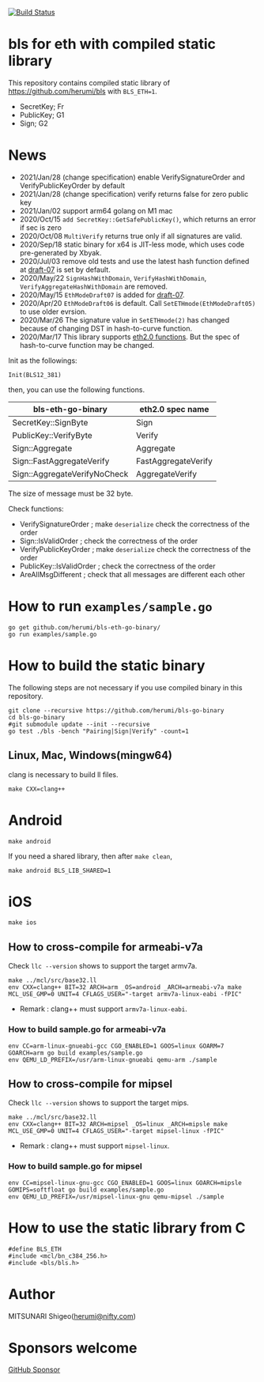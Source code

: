 [![Build Status](https://github.com/herumi/bls-eth-go-binary/actions/workflows/main.yml/badge.svg)](https://github.com/herumi/bls-eth-go-binary/actions/workflows/main.yml)

# bls for eth with compiled static library

This repository contains compiled static library of https://github.com/herumi/bls with `BLS_ETH=1`.

* SecretKey; Fr
* PublicKey; G1
* Sign; G2

# News
- 2021/Jan/28 (change specification) enable VerifySignatureOrder and VerifyPublicKeyOrder by default
- 2021/Jan/28 (change specification) verify returns false for zero public key
- 2021/Jan/02 support arm64 golang on M1 mac
- 2020/Oct/15 `add SecretKey::GetSafePublicKey()`, which returns an error if sec is zero
- 2020/Oct/08 `MultiVerify` returns true only if all signatures are valid.
- 2020/Sep/18 static binary for x64 is JIT-less mode, which uses code pre-generated by Xbyak.
- 2020/Jul/03 remove old tests and use the latest hash function defined at [draft-07](https://www.ietf.org/id/draft-irtf-cfrg-hash-to-curve-07.txt) is set by default.
- 2020/May/22 `SignHashWithDomain`, `VerifyHashWithDomain`, `VerifyAggregateHashWithDomain` are removed.
- 2020/May/15 `EthModeDraft07` is added for [draft-07](https://www.ietf.org/id/draft-irtf-cfrg-hash-to-curve-07.txt).
- 2020/Apr/20 `EthModeDraft06` is default. Call `SetETHmode(EthModeDraft05)` to use older evrsion.
- 2020/Mar/26 The signature value in `SetETHmode(2)` has changed because of changing DST in hash-to-curve function.
- 2020/Mar/17 This library supports [eth2.0 functions](https://github.com/ethereum/eth2.0-specs/blob/dev/specs/phase0/beacon-chain.md#bls-signatures). But the spec of hash-to-curve function may be changed.

Init as the followings:

```
Init(BLS12_381)
```

then, you can use the following functions.

bls-eth-go-binary | eth2.0 spec name|
------|-----------------|
SecretKey::SignByte|Sign|
PublicKey::VerifyByte|Verify|
Sign::Aggregate|Aggregate|
Sign::FastAggregateVerify|FastAggregateVerify|
Sign::AggregateVerifyNoCheck|AggregateVerify|

The size of message must be 32 byte.

Check functions:
- VerifySignatureOrder ; make `deserialize` check the correctness of the order
- Sign::IsValidOrder ; check the correctness of the order
- VerifyPublicKeyOrder ; make `deserialize` check the correctness of the order
- PublicKey::IsValidOrder ; check the correctness of the order
- AreAllMsgDifferent ; check that all messages are different each other

# How to run `examples/sample.go`

```
go get github.com/herumi/bls-eth-go-binary/
go run examples/sample.go
```

# How to build the static binary
The following steps are not necessary if you use compiled binary in this repository.

```
git clone --recursive https://github.com/herumi/bls-go-binary
cd bls-go-binary
#git submodule update --init --recursive
go test ./bls -bench "Pairing|Sign|Verify" -count=1
```

## Linux, Mac, Windows(mingw64)
clang is necessary to build ll files.
```
make CXX=clang++
```

# Android
```
make android
```

If you need a shared library, then after `make clean`,

```
make android BLS_LIB_SHARED=1
```

# iOS
```
make ios
```

## How to cross-compile for armeabi-v7a
Check `llc --version` shows to support the target armv7a.

```
make ../mcl/src/base32.ll
env CXX=clang++ BIT=32 ARCH=arm _OS=android _ARCH=armeabi-v7a make MCL_USE_GMP=0 UNIT=4 CFLAGS_USER="-target armv7a-linux-eabi -fPIC"
```

* Remark : clang++ must support `armv7a-linux-eabi`.
### How to build sample.go for armeabi-v7a

```
env CC=arm-linux-gnueabi-gcc CGO_ENABLED=1 GOOS=linux GOARM=7 GOARCH=arm go build examples/sample.go
env QEMU_LD_PREFIX=/usr/arm-linux-gnueabi qemu-arm ./sample
```

## How to cross-compile for mipsel
Check `llc --version` shows to support the target mips.

```
make ../mcl/src/base32.ll
env CXX=clang++ BIT=32 ARCH=mipsel _OS=linux _ARCH=mipsle make MCL_USE_GMP=0 UNIT=4 CFLAGS_USER="-target mipsel-linux -fPIC"
```

* Remark : clang++ must support `mipsel-linux`.
### How to build sample.go for mipsel

```
env CC=mipsel-linux-gnu-gcc CGO_ENABLED=1 GOOS=linux GOARCH=mipsle GOMIPS=softfloat go build examples/sample.go
env QEMU_LD_PREFIX=/usr/mipsel-linux-gnu qemu-mipsel ./sample
```

# How to use the static library from C
```
#define BLS_ETH
#include <mcl/bn_c384_256.h>
#include <bls/bls.h>
```

# Author
MITSUNARI Shigeo(herumi@nifty.com)

# Sponsors welcome
[GitHub Sponsor](https://github.com/sponsors/herumi)
